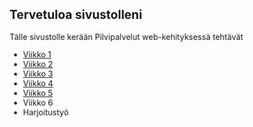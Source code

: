 ## Tervetuloa sivustolleni

Tälle sivustolle kerään Pilvipalvelut web-kehityksessä tehtävät

- [Viikko 1](viikko1.html)
- [Viikko 2](viikko2.md)
- [Viikko 3](./viikko3/index.html)
- [Viikko 4](./Viikko4/index.html)
- [Viikko 5](./viikko5/analytiikka.md)
- Viikko 6
- Harjoitustyö

  
